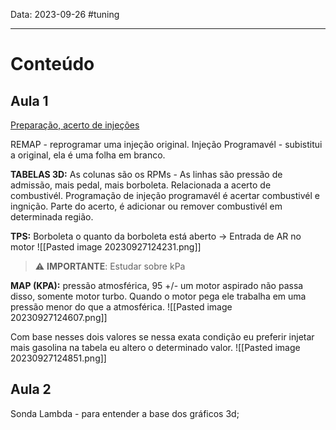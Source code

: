 Data: 2023-09-26
#tuning

---

# Conteúdo

## Aula 1
[Preparação, acerto de injeções](https://www.youtube.com/watch?v=tZqsY_kKPJ8)

REMAP - reprogramar uma injeção original.
Injeção Programavél - subistitui a original, ela é uma folha em branco.

**TABELAS 3D:**
As colunas são os RPMs - As linhas são pressão de admissão, mais pedal, mais borboleta.
Relacionada a acerto de combustivél.
Programação de injeção programavél é acertar combustivél e ingnição. Parte do acerto, é adicionar ou remover combustivél em determinada região.

**TPS:** Borboleta o quanto da borboleta está aberto -> Entrada de AR no motor
![[Pasted image 20230927124231.png]]

> ⚠️ **IMPORTANTE**: Estudar sobre kPa

**MAP (KPA):** pressão atmosférica, 95 +/- um motor aspirado não passa disso, somente motor turbo. Quando o motor pega ele trabalha em uma pressão menor do que a atmosférica.
![[Pasted image 20230927124607.png]]

Com base nesses dois valores se nessa exata condição eu preferir injetar mais gasolina na tabela eu altero o determinado valor.
![[Pasted image 20230927124851.png]]

## Aula 2
Sonda Lambda - para entender a base dos gráficos 3d;
